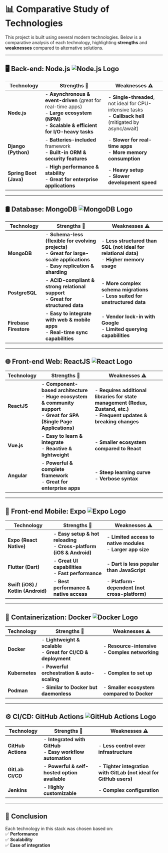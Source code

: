 # 📊 Comparative Study of Technologies

This project is built using several modern technologies. Below is a comparative analysis of each technology, highlighting **strengths** and **weaknesses** compared to alternative solutions.

---

## 🖥️ **Back-end: Node.js** <img alt="Node.js Logo" src="https://img.shields.io/badge/Node.js-339933?logo=node.js&logoColor=white">

| Technology   | Strengths 🚀 | Weaknesses ⚠️ |
|-------------|-------------|---------------|
| **Node.js** | - **Asynchronous & event-driven** (great for real-time apps) <br> - **Large ecosystem (NPM)** <br> - **Scalable & efficient for I/O-heavy tasks** | - **Single-threaded**, not ideal for CPU-intensive tasks <br> - **Callback hell** (mitigated by async/await) |
| **Django (Python)** | - **Batteries-included** framework <br> - **Built-in ORM & security features** | - **Slower for real-time apps** <br> - **More memory consumption** |
| **Spring Boot (Java)** | - **High performance & stability** <br> - **Great for enterprise applications** | - **Heavy setup** <br> - **Slower development speed** |

---

## 🛢️ **Database: MongoDB** <img alt="MongoDB Logo" src="https://img.shields.io/badge/MongoDB-47A248?logo=mongodb&logoColor=white">

| Technology   | Strengths 🚀 | Weaknesses ⚠️ |
|-------------|-------------|---------------|
| **MongoDB** | - **Schema-less (flexible for evolving projects)** <br> - **Great for large-scale applications** <br> - **Easy replication & sharding** | - **Less structured than SQL (not ideal for relational data)** <br> - **Higher memory usage** |
| **PostgreSQL** | - **ACID-compliant & strong relational support** <br> - **Great for structured data** | - **More complex schema migrations** <br> - **Less suited for unstructured data** |
| **Firebase Firestore** | - **Easy to integrate with web & mobile apps** <br> - **Real-time sync capabilities** | - **Vendor lock-in with Google** <br> - **Limited querying capabilities** |

---

## 🌐 **Front-end Web: ReactJS** <img alt="React Logo" src="https://img.shields.io/badge/ReactJS-61DAFB?logo=react&logoColor=white">

| Technology   | Strengths 🚀 | Weaknesses ⚠️ |
|-------------|-------------|---------------|
| **ReactJS** | - **Component-based architecture** <br> - **Huge ecosystem & community support** <br> - **Great for SPA (Single Page Applications)** | - **Requires additional libraries for state management (Redux, Zustand, etc.)** <br> - **Frequent updates & breaking changes** |
| **Vue.js** | - **Easy to learn & integrate** <br> - **Reactive & lightweight** | - **Smaller ecosystem compared to React** |
| **Angular** | - **Powerful & complete framework** <br> - **Great for enterprise apps** | - **Steep learning curve** <br> - **Verbose syntax** |

---

## 📱 **Front-end Mobile: Expo** <img alt="Expo Logo" src="https://img.shields.io/badge/Expo-000020?logo=expo&logoColor=white">

| Technology   | Strengths 🚀 | Weaknesses ⚠️ |
|-------------|-------------|---------------|
| **Expo (React Native)** | - **Easy setup & hot reloading** <br> - **Cross-platform (iOS & Android)** | - **Limited access to native modules** <br> - **Larger app size** |
| **Flutter (Dart)** | - **Great UI capabilities** <br> - **Fast performance** | - **Dart is less popular than JavaScript** |
| **Swift (iOS) / Kotlin (Android)** | - **Best performance & native access** | - **Platform-dependent (not cross-platform)** |

---

## 🐳 **Containerization: Docker** <img alt="Docker Logo" src="https://img.shields.io/badge/Docker-2496ED?logo=docker&logoColor=white">

| Technology   | Strengths 🚀 | Weaknesses ⚠️ |
|-------------|-------------|---------------|
| **Docker** | - **Lightweight & scalable** <br> - **Great for CI/CD & deployment** | - **Resource-intensive** <br> - **Complex networking** |
| **Kubernetes** | - **Powerful orchestration & auto-scaling** | - **Complex to set up** |
| **Podman** | - **Similar to Docker but daemonless** | - **Smaller ecosystem compared to Docker** |

---

## ⚙️ **CI/CD: GitHub Actions** <img alt="GitHub Actions Logo" src="https://img.shields.io/badge/GitHub_Actions-2088FF?logo=github-actions&logoColor=white">

| Technology   | Strengths 🚀 | Weaknesses ⚠️ |
|-------------|-------------|---------------|
| **GitHub Actions** | - **Integrated with GitHub** <br> - **Easy workflow automation** | - **Less control over infrastructure** |
| **GitLab CI/CD** | - **Powerful & self-hosted option available** | - **Tighter integration with GitLab (not ideal for GitHub users)** |
| **Jenkins** | - **Highly customizable** | - **Complex configuration** |

---

## 🎯 **Conclusion**

Each technology in this stack was chosen based on:  
✅ **Performance**  
✅ **Scalability**  
✅ **Ease of integration**  
